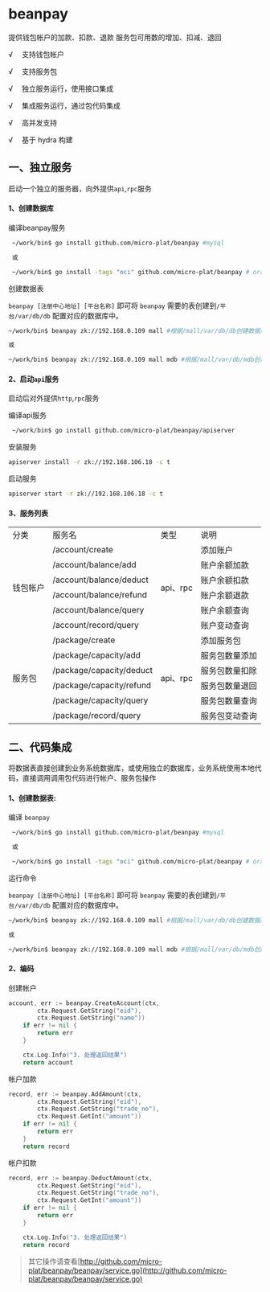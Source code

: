 # beanpay

提供钱包帐户的加款、扣款、退款
服务包可用数的增加、扣减、退回




√ 　支持钱包帐户

√ 　支持服务包

√ 　独立服务运行，使用接口集成

√ 　集成服务运行，通过包代码集成

√ 　高并发支持

√ 　基于 hydra 构建




## 一、独立服务


启动一个独立的服务器，向外提供`api`,`rpc`服务



#### 1、创建数据库

编译beanpay服务

```sh
 ~/work/bin$ go install github.com/micro-plat/beanpay #mysql

 或

 ~/work/bin$ go install -tags "oci" github.com/micro-plat/beanpay # oracle

```

 创建数据表

`beanpay [注册中心地址] [平台名称]` 即可将 `beanpay` 需要的表创建到`/平台/var/db/db` 配置对应的数据库中。

```sh
~/work/bin$ beanpay zk://192.168.0.109 mall #根据/mall/var/db/db创建数据库

或

~/work/bin$ beanpay zk://192.168.0.109 mall mdb #根据/mall/var/db/mdb创建数据库

```

#### 2、启动`api`服务

启动后对外提供`http`,`rpc`服务


编译api服务

```sh
 ~/work/bin$ go install github.com/micro-plat/beanpay/apiserver

```

安装服务

 ```sh
apiserver install -r zk://192.168.106.18 -c t
 ```

启动服务
```sh
apiserver start -r zk://192.168.106.18 -c t
```


#### 3、服务列表

<table>
<tr>
<td>分类</td>
<td>服务名</td>
<td>类型</td>
<td>说明</td>
</tr>

<tr>
<td rowspan="6">钱包帐户</td>
<td>/account/create </td>
<td rowspan=6>api、rpc</td>
<td>添加账户</td>
</tr>

<tr>
<td>/account/balance/add</td>
<td>账户余额加款</td>
</tr>
<tr>
<td>/account/balance/deduct</td>
<td>账户余额扣款</td>
</tr>

<tr>
<td>/account/balance/refund</td>
<td>账户余额退款</td>
</tr>
<tr>
<td>/account/balance/query</td>
<td>账户余额查询</td>
</tr>
<tr>
<td>/account/record/query</td>
<td>账户变动查询</td>
</tr>

<tr>
<td rowspan="6">服务包</td>
<td>/package/create </td>
<td rowspan=6>api、rpc</td>
<td>添加服务包</td>
</tr>
<tr>
<td>/package/capacity/add</td>
<td>服务包数量添加</td>
</tr>

<tr>
<td>/package/capacity/deduct</td>
<td>服务包数量扣除</td>
</tr>

<tr>
<td>/package/capacity/refund</td>
<td>服务包数量退回</td>
</tr>

<tr>
<td>/package/capacity/query</td>
<td>服务包数量查询</td>
</tr>

<tr>
<td> /package/record/query </td>
<td>服务包变动查询</td>
</tr>
</table>

## 二、代码集成

将数据表直接创建到业务系统数据库，或使用独立的数据库，业务系统使用本地代码，直接调用调用包代码进行帐户、服务包操作



#### 1、创建数据表:

 编译 `beanpay`

```sh
 ~/work/bin$ go install github.com/micro-plat/beanpay #mysql

 或

 ~/work/bin$ go install -tags "oci" github.com/micro-plat/beanpay # oracle

```

 运行命令

`beanpay [注册中心地址] [平台名称]` 即可将 `beanpay` 需要的表创建到`/平台/var/db/db` 配置对应的数据库中。

```sh
~/work/bin$ beanpay zk://192.168.0.109 mall #根据/mall/var/db/db创建数据库

或

~/work/bin$ beanpay zk://192.168.0.109 mall mdb #根据/mall/var/db/mdb创建数据库

```


#### 2、编码

创建帐户

```go
account, err := beanpay.CreateAccount(ctx,
		ctx.Request.GetString("eid"),
		ctx.Request.GetString("name"))
	if err != nil {
		return err
	}

	ctx.Log.Info("3. 处理返回结果")
	return account
```

帐户加款
```go
record, err := beanpay.AddAmount(ctx,
		ctx.Request.GetString("eid"),
		ctx.Request.GetString("trade_no"),
		ctx.Request.GetInt("amount"))
	if err != nil {
		return err
	}
	return record

```

帐户扣款
```go
record, err := beanpay.DeductAmount(ctx,
		ctx.Request.GetString("eid"),
		ctx.Request.GetString("trade_no"),
		ctx.Request.GetInt("amount"))
	if err != nil {
		return err
	}

	ctx.Log.Info("3. 处理返回结果")
	return record

```

> 其它操作请查看[http://github.com/micro-plat/beanpay/beanpay/service.go](http://github.com/micro-plat/beanpay/beanpay/service.go)

